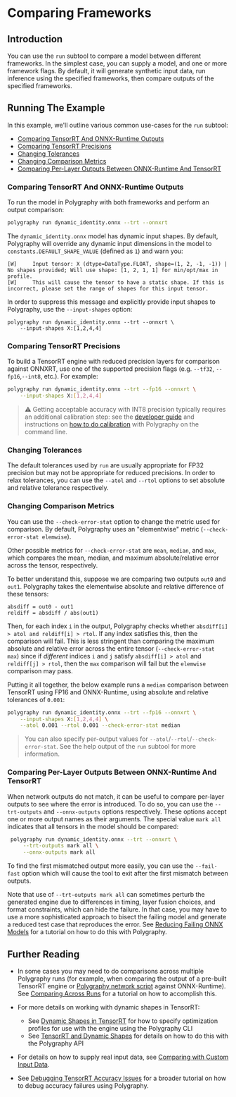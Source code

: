# Comparing Frameworks

## Introduction

You can use the `run` subtool to compare a model between different frameworks.
In the simplest case, you can supply a model, and one or more framework flags.
By default, it will generate synthetic input data, run inference using the
specified frameworks, then compare outputs of the specified frameworks.

## Running The Example

In this example, we'll outline various common use-cases for the `run` subtool:

- [Comparing TensorRT And ONNX-Runtime Outputs](#comparing-tensorrt-and-onnx-runtime-outputs)
- [Comparing TensorRT Precisions](#comparing-tensorrt-precisions)
- [Changing Tolerances](#changing-tolerances)
- [Changing Comparison Metrics](#changing-comparison-metrics)
- [Comparing Per-Layer Outputs Between ONNX-Runtime And TensorRT](#comparing-per-layer-outputs-between-onnx-runtime-and-tensorrt)

### Comparing TensorRT And ONNX-Runtime Outputs

To run the model in Polygraphy with both frameworks and perform an output
comparison:

```bash
polygraphy run dynamic_identity.onnx --trt --onnxrt
```

The `dynamic_identity.onnx` model has dynamic input shapes. By default,
Polygraphy will override any dynamic input dimensions in the model to
`constants.DEFAULT_SHAPE_VALUE` (defined as `1`) and warn you:

<!-- Polygraphy Test: Ignore Start -->
```
[W]     Input tensor: X (dtype=DataType.FLOAT, shape=(1, 2, -1, -1)) | No shapes provided; Will use shape: [1, 2, 1, 1] for min/opt/max in profile.
[W]     This will cause the tensor to have a static shape. If this is incorrect, please set the range of shapes for this input tensor.
```
<!-- Polygraphy Test: Ignore End -->

In order to suppress this message and explicitly provide input shapes to
Polygraphy, use the `--input-shapes` option:

```
polygraphy run dynamic_identity.onnx --trt --onnxrt \
    --input-shapes X:[1,2,4,4]
```

### Comparing TensorRT Precisions

To build a TensorRT engine with reduced precision layers for comparison against
ONNXRT, use one of the supported precision flags (e.g. `--tf32`, `--fp16`,`--int8`, etc.).
For example:

```bash
polygraphy run dynamic_identity.onnx --trt --fp16 --onnxrt \
    --input-shapes X:[1,2,4,4]
```

> :warning: Getting acceptable accuracy with INT8 precision typically requires an additional calibration step:
  see the [developer guide](https://docs.nvidia.com/deeplearning/tensorrt/developer-guide/index.html#working-with-int8)
  and instructions on [how to do calibration](../../../../examples/cli/convert/01_int8_calibration_in_tensorrt)
  with Polygraphy on the command line.

### Changing Tolerances

The default tolerances used by `run` are usually appropriate for FP32 precision
but may not be appropriate for reduced precisions. In order to relax tolerances,
you can use the `--atol` and `--rtol` options to set absolute and relative
tolerance respectively.

### Changing Comparison Metrics

You can use the `--check-error-stat` option to change the metric used for
comparison. By default, Polygraphy uses an "elementwise" metric
(`--check-error-stat elemwise`).

Other possible metrics for `--check-error-stat` are `mean`, `median`, and `max`, which
compares the mean, median, and maximum absolute/relative error across the tensor, respectively.

To better understand this, suppose we are
comparing two outputs `out0` and `out1`. Polygraphy takes
the elementwise absolute and relative difference of these tensors:

<!-- Polygraphy Test: Ignore Start -->
```
absdiff = out0 - out1
reldiff = absdiff / abs(out1)
```
<!-- Polygraphy Test: Ignore End -->

Then, for each index `i` in the output, Polygraphy checks whether
`absdiff[i] > atol and reldiff[i] > rtol`. If any index satisfies this,
then the comparison will fail.  This is less stringent than comparing the maximum
absolute and relative error across the entire tensor (`--check-error-stat max`) since if
*different* indices `i` and `j` satisfy `absdiff[i] > atol` and `reldiff[j] > rtol`,
then the `max` comparison will fail but the `elemwise` comparison may
pass.

Putting it all together, the below example runs a `median` comparison between
TensorRT using FP16 and ONNX-Runtime, using absolute and relative tolerances of `0.001`:

```bash
polygraphy run dynamic_identity.onnx --trt --fp16 --onnxrt \
    --input-shapes X:[1,2,4,4] \
    --atol 0.001 --rtol 0.001 --check-error-stat median
```

> You can also specify per-output values for `--atol`/`--rtol`/`--check-error-stat`.
  See the help output of the `run` subtool for more information.

### Comparing Per-Layer Outputs Between ONNX-Runtime And TensorRT

When network outputs do not match, it can be useful to compare per-layer outputs
to see where the error is introduced. To do so, you can use the `--trt-outputs`
and `--onnx-outputs` options respectively. These options accept one or more
output names as their arguments. The special value `mark all` indicates that all
tensors in the model should be compared:

```bash
 polygraphy run dynamic_identity.onnx --trt --onnxrt \
     --trt-outputs mark all \
     --onnx-outputs mark all
```

To find the first mismatched output more easily, you can use the `--fail-fast`
option which will cause the tool to exit after the first mismatch between
outputs.

Note that use of `--trt-outputs mark all` can sometimes perturb the generated
engine due to differences in timing, layer fusion choices, and format
constraints, which can hide the failure.  In that case, you may have to use a
more sophisticated approach to bisect the failing model and generate a reduced
test case that reproduces the error. See [Reducing Failing ONNX
Models](../../../../examples/cli/debug/02_reducing_failing_onnx_models) for a tutorial on
how to do this with Polygraphy.

## Further Reading

* In some cases you may need to do comparisons across multiple Polygraphy runs
  (for example, when comparing the output of a pre-built TensorRT engine or
  [Polygraphy network script](../../../../examples/cli/run/04_defining_a_tensorrt_network_or_config_manually)
  against ONNX-Runtime). See [Comparing Across Runs](../../../../examples/cli/run/02_comparing_across_runs) for a tutorial on how to
  accomplish this.

* For more details on working with dynamic shapes in TensorRT:
  * See [Dynamic Shapes in TensorRT](../../../../examples/cli/convert/03_dynamic_shapes_in_tensorrt/) for how to specify
    optimization profiles for use with the engine using the Polygraphy CLI
  * See [TensorRT and Dynamic Shapes](../../../../examples/api/07_tensorrt_and_dynamic_shapes/) for details on
    how to do this with the Polygraphy API

* For details on how to supply real input data, see [Comparing with Custom Input Data](../05_comparing_with_custom_input_data/).

* See [Debugging TensorRT Accuracy Issues](../../../../how-to/debug_accuracy.md) for a broader tutorial on how to debug accuracy failures using Polygraphy.
